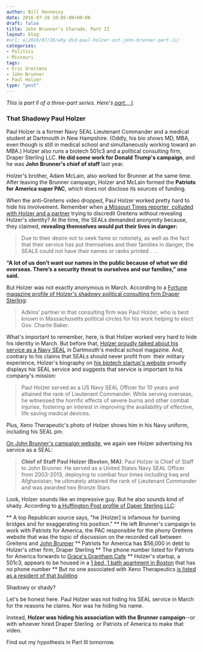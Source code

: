 ```yaml
---
author: Bill Hennessy
date: 2016-07-28 10:05:00+00:00
draft: false
title: John Brunner's Charade, Part II
layout: blog
#url: e/2016/07/28/why-did-paul-holzer-out-john-brunner-part-ii/
categories:
- Politics
- Missouri
tags:
- Eric Greitens
- John Brunner
- Paul Holzer
type: "post"
---
```


_This is part II of a three-part series. Here's [part](https://hennessysview.com/?p=20091)__[ I](https://hennessysview.com/?p=20091&preview=true)._



### That Shadowy Paul Holzer



Paul Holzer is a former Navy SEAL Lieutenant Commander and a medical student at Dartmouth in New Hampshire. (Oddly, his bio shows MD, MBA, even though is still in medical school and simultaneously working toward an MBA.) Holzer also runs a biotech 501c3 and a political consulting firm, Draper Sterling LLC. **He did some work for Donald Trump's campaign**, and he was **John Brunner's chief of staff** last year.

Holzer's brother, Adam McLain, also worked for Brunner at the same time. After leaving the Brunner campaign, Holzer and McLain formed the **Patriots for America super PAC**, which does not disclose its sources of funding.

When the anti-Greitens video dropped, Paul Holzer worked pretty hard to hide his involvement. Remember when [a Missouri Times reporter  colluded with Holzer and a partner](https://web.archive.org/web/20160417001336/https://themissouritimes.com/27600/navy-seals-claim-credit-for-video-critical-of-greitens/) trying to discredit Greitens without revealing Holzer's identity? At the time, the SEALs demanded anonymity because, they claimed, **revealing themselves would put their lives in danger:**



> Due to their desire not to seek fame or notoriety, as well as the fact that their service has put themselves and their families in danger, the SEALS could not have their names or ranks printed . . .

**“A lot of us don’t want our names in the public because of what we did overseas. There’s a security threat to ourselves and our families,” one said.**



But Holzer was not exactly anonymous in March. According to a [Fortune magazine profile of Holzer's shadowy political consulting firm Draper Sterling](https://fortune.com/2016/06/21/trump-mad-men/):



> Adkins’ partner in that consulting firm was Paul Holzer, who is best known in Massachusetts political circles for his work helping to elect Gov. Charlie Baker.



What's important to remember, here, is that Holzer worked very hard to hide his identity in March. But before that, [Holzer proudly talked about his service as a Navy SEAL](https://geiselmed.dartmouth.edu/news/2015/paul-holzer-a-long-winding-road-to-medicine/) in Dartmouth's medical school magazine. And, contrary to his claims that SEALs should never profit from  their military experience, Holzer's biography on [his biotech startup's website](https://xenotherapeutics.org/our-team/) proudly displays his SEAL service and suggests that service is important to his company's mission:



> Paul Holzer served as a US Navy SEAL Officer for 10 years and attained the rank of Lieutenant Commander. While serving overseas, he witnessed the horrific effects of severe burns and other combat injuries, fostering an interest in improving the availability of effective, life saving medical devices.



Plus, Xeno Therapeutic's photo of Holzer shows him in his Navy uniform, including his SEAL pin.

[On John Brunner's campaign website](https://themissouritimes.com/19647/missourians-for-john-brunner-announces-formation-of-campaign-team/), we again see Holzer advertising his service as a SEAL:



> **Chief of Staff Paul Holzer (Boston, MA)**: Paul Holzer is Chief of Staff to John Brunner. He served as a United States Navy SEAL Officer from 2003-2013, deploying to combat four times including Iraq and Afghanistan; he ultimately attained the rank of Lieutenant Commander and was awarded two Bronze Stars



Look, Holzer sounds like an impressive guy. But he also sounds kind of shady. According to [a Huffington Post profile of Daper Sterling LLC](https://www.huffingtonpost.com/entry/donald-trump-sterling_us_5769630be4b099a77b6e548f):




** A top Republican source says, "he [Holzer] is infamous for burning bridges and for exaggerating his position."
** He left Brunner's campaign to work with Patriots for America, the PAC responsible for the phony Greitens website that was the topic of discussion on the recorded call between Greitens and [John Brunner](https://hennessysview.com/2015/11/24/john-the-weasel-brunner/)
** Patriots for America has $56,000 in debt to Holzer's other firm, Draper Sterling
** The phone number listed for Patriots for America forwards to [Grace's Grantham Cafe](https://gracesnh.com/)
** Holzer's startup, a 501c3, appears to be housed in a [1 bed, 1 bath apartment in Boston](https://www.zillow.com/homedetails/164-Prince-St-Boston-MA-02113/59179445_zpid/) that has no phone number
** But no one associated with Xeno Therapeutics [is listed as a resident of that building](https://hauziz.com/location/5653258f86856380f6acb4cb)


Shadowy or shady?

Let's be honest here. Paul Holzer was not hiding his SEAL service in March for the reasons he claims. Nor was he hiding his name.

Instead, **Holzer was hiding his association with the Brunner campaign**--or with whoever hired Draper Sterling  or Patriots of America to make that video.

Find out my hypothesis in Part III tomorrow.



### 
